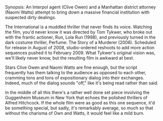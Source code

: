 Synopsis: An Interpol agent (Clive Owen) and a Manhattan district attorney (Naomi Watts) attempt to bring down a massive financial institution with suspected dirty dealings.

The International is a muddled thriller that never finds its voice. Watching the film, you'd never know it was directed by Tom Tykwer, who broke out with the frantic actioner, Run, Lola Run (1998), and previously turned in the dark costume thriller, Perfume: The Story of a Murderer (2006). Scheduled for release in August of 2008, studio-ordered reshoots to add more action sequences pushed it to February 2009. What Tykwer's original vision was, we'll likely never know, but the resulting film is awkward at best.

Stars Clive Owen and Naomi Watts are fine enough, but the script frequently has them talking to the audience as opposed to each other, cramming tons and tons of expositionary dialog into their exchanges. Indeed, much of the dialog sounds "off," like it's being read rather than said.

In the middle of all this there's a rather well done set piece involving the Guggenheim Museum in New York that echoes the polished thrillers of Alfred Hitchcock. If the whole film were as good as this one sequence, it'd be something special, but sadly, it's remarkably average, so much so that without the charisma of Own and Watts, it would feel like a mild burn. 

